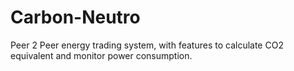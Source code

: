 # Carbon-Neutro
Peer 2 Peer energy trading system, with features to calculate CO2 equivalent and monitor power consumption. 
